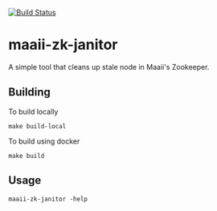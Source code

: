 [![Build Status](https://travis-ci.org/chankh/maaii-zk-janitor.svg)](https://travis-ci.org/chankh/maaii-zk-janitor)

# maaii-zk-janitor

A simple tool that cleans up stale node in Maaii's Zookeeper.

## Building
To build locally
```
make build-local
```

To build using docker
```
make build
```

## Usage
```
maaii-zk-janitor -help
```

